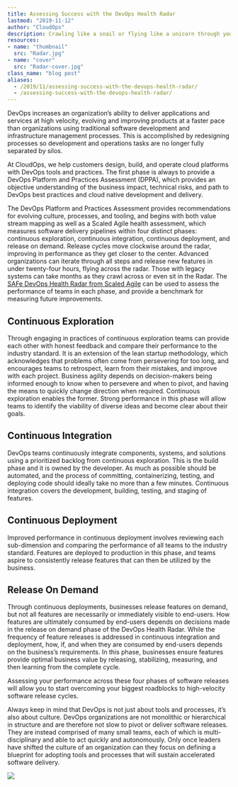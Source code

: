 ```yaml
---
title: Assessing Success with the DevOps Health Radar
lastmod: "2019-11-12"
author: "CloudOps"
description: Crawling like a snail or flying like a unicorn through your software release cycles? Assess your agility with the DevOps Health Radar.
resources:
- name: "thumbnail"
  src: "Radar.jpg"
- name: "cover"
  src: "Radar-cover.jpg"
class_name: "blog post"
aliases:
  - /2019/11/assessing-success-with-the-devops-health-radar/
  - /assessing-success-with-the-devops-health-radar/
---
```


<p>DevOps increases an organization’s ability to deliver applications and services at high velocity, evolving and improving products at a faster pace than organizations using traditional software development and infrastructure management processes. This is accomplished by redesigning processes so development and operations tasks are no longer fully separated by silos.</p>

<p>At CloudOps, we help customers design, build, and operate cloud platforms with DevOps tools and practices. The first phase is always to provide a DevOps Platform and Practices Assessment (DPPA), which provides an objective understanding of the business impact, technical risks, and path to DevOps best practices and cloud native development and delivery.</p>

<p>The DevOps Platform and Practices Assessment provides recommendations for evolving culture, processes, and tooling, and begins with both value stream mapping as well as a Scaled Agile health assessment, which measures software delivery pipelines within<em> </em>four distinct phases: continuous exploration, continuous integration, continuous deployment, and release on demand. Release cycles move clockwise around the radar, improving in performance as they get closer to the center. Advanced organizations can iterate through all steps and release new features in under twenty-four hours, flying across the radar. Those with legacy systems can take months as they crawl across or even sit in the Radar. The <a href="https://www.scaledagileframework.com/blog/assess-your-devops-health-with-the-safe-devops-radar/">SAFe DevOps Health Radar from Scaled Agile</a> can be used to assess the performance of teams in each phase, and provide a benchmark for measuring future improvements.</p>

<h2>Continuous Exploration</h2>

<p>Through engaging in practices of continuous exploration teams can provide each other with honest feedback and compare their performance to the industry standard. It is an extension of the lean startup methodology, which acknowledges that problems often come from persevering for too long, and encourages teams to retrospect, learn from their mistakes, and improve with each project. Business agility depends on decision-makers being informed enough to know when to persevere and when to pivot, and having the means to quickly change direction when required. Continuous exploration enables the former. Strong performance in this phase will allow teams to identify the viability of diverse ideas and become clear about their goals.</p>

<h2>Continuous Integration</h2>

<p>DevOps teams continuously integrate components, systems, and solutions using a prioritized backlog from continuous exploration. This is the build phase and it is owned by the developer. As much as possible should be automated, and the process of committing, containerizing, testing, and deploying code should ideally take no more than a few minutes. Continuous integration covers the development, building, testing, and staging of features.</p>

<h2>Continuous Deployment</h2>

<p>Improved performance in continuous deployment involves reviewing each sub-dimension and comparing the performance of all teams to the industry standard. Features are deployed to production in this phase, and teams aspire to consistently release features that can then be utilized by the business.</p>

<h2>Release On Demand</h2>

<p>Through continuous deployments, businesses release features on demand, but not all features are necessarily or immediately visible to end-users. How features are ultimately consumed by end-users depends on decisions made in the release on demand phase of the DevOps Health Radar. While the frequency of feature releases is addressed in continuous integration and deployment, how, if, and when they are consumed by end-users depends on the business’s requirements. In this phase, businesses ensure features provide optimal business value by releasing, stabilizing, measuring, and then learning from the complete cycle.</p>

<p>Assessing your performance across these four phases of software releases will allow you to start overcoming your biggest roadblocks to high-velocity software release cycles.</p>

<p>Always keep in mind that DevOps is not just about tools and processes, it’s also about culture. DevOps organizations are not monolithic or hierarchical in structure and are therefore not slow to pivot or deliver software releases. They are instead comprised of many small teams, each of which is multi-disciplinary and able to act quickly and autonomously. Only once leaders have shifted the culture of an organization can they focus on defining a blueprint for adopting tools and processes that will sustain accelerated software delivery.</p>

<div class="row">
    <div class="col-xl-8 offset-xl-2 col-lg-10 offset-lg-1 col-md-10 offset-md-1 col-sm-12 col-xs-12 cta-image">
    <a href="/resources/white-papers/how-to-initiate-devops-transformation-by-assessing-culture-and-processes/">
      <img src="/images/blog/cta/white-paper.jpeg">
    </a>
    </div>
</div>